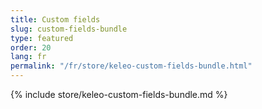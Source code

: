 ```yaml
---
title: Custom fields
slug: custom-fields-bundle
type: featured
order: 20
lang: fr
permalink: "/fr/store/keleo-custom-fields-bundle.html"
---
```


{% include store/keleo-custom-fields-bundle.md %}
